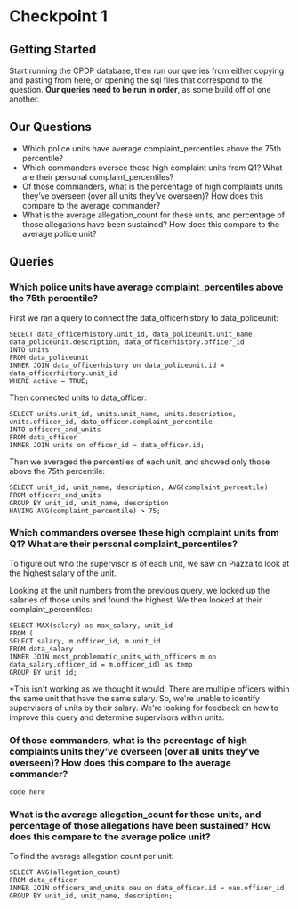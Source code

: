 # Checkpoint 1

## Getting Started
Start running the CPDP database, then run our queries from either copying and pasting from here, or opening the sql files that correspond to the question. **Our queries need to be run in order**, as some build off of one another.

## Our Questions
* Which police units have average complaint_percentiles above the 75th percentile?
* Which commanders oversee these high complaint units from Q1? What are their personal complaint_percentiles?
* Of those commanders, what is the percentage of high complaints units they’ve overseen (over all units they’ve overseen)? How does this compare to the average commander?
* What is the average allegation_count for these units, and percentage of those allegations have been sustained? How does this compare to the average police unit?


## Queries

### Which police units have average complaint_percentiles above the 75th percentile?

First we ran a query to connect the data_officerhistory to data_policeunit:
```
SELECT data_officerhistory.unit_id, data_policeunit.unit_name, data_policeunit.description, data_officerhistory.officer_id
INTO units
FROM data_policeunit
INNER JOIN data_officerhistory on data_policeunit.id = data_officerhistory.unit_id
WHERE active = TRUE;
```
Then connected units to data_officer:
```
SELECT units.unit_id, units.unit_name, units.description, units.officer_id, data_officer.complaint_percentile
INTO officers_and_units
FROM data_officer
INNER JOIN units on officer_id = data_officer.id;
```
Then we averaged the percentiles of each unit, and showed only those above the 75th percentile:
```
SELECT unit_id, unit_name, description, AVG(complaint_percentile)
FROM officers_and_units
GROUP BY unit_id, unit_name, description
HAVING AVG(complaint_percentile) > 75;
```

### Which commanders oversee these high complaint units from Q1? What are their personal complaint_percentiles?

To figure out who the supervisor is of each unit, we saw on Piazza to look at the highest salary of the unit.

Looking at the unit numbers from the previous query, we looked up the salaries of those units and found the highest. We then looked at their complaint_percentiles:
```
SELECT MAX(salary) as max_salary, unit_id
FROM (
SELECT salary, m.officer_id, m.unit_id
FROM data_salary
INNER JOIN most_problematic_units_with_officers m on data_salary.officer_id = m.officer_id) as temp
GROUP BY unit_id;
```
*This isn't working as we thought it would. There are multiple officers within the same unit that have the same salary. So, we're unable to identify supervisors of units by their salary. We're looking for feedback on how to improve this query and determine supervisors within units.

### Of those commanders, what is the percentage of high complaints units they’ve overseen (over all units they’ve overseen)? How does this compare to the average commander?
```
code here
```

### What is the average allegation_count for these units, and percentage of those allegations have been sustained? How does this compare to the average police unit?

To find the average allegation count per unit:

```
SELECT AVG(allegation_count)
FROM data_officer
INNER JOIN officers_and_units oau on data_officer.id = oau.officer_id
GROUP BY unit_id, unit_name, description;
```
